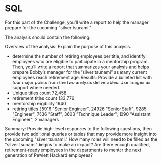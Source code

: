 # SQL

For this part of the Challenge, you’ll write a report to help the manager prepare for the upcoming "silver tsunami."

The analysis should contain the following:

Overview of the analysis: Explain the purpose of this analysis.
  - determine the number of retiring employees per title, and identify employees who are eligible to participate in a mentorship program. Then, you’ll write a report that summarizes your analysis and helps prepare Bobby’s manager for the “silver tsunami” as many current employees reach retirement age.
Results: Provide a bulleted list with four major points from the two analysis deliverables. Use images as support where needed.
  - Unique titles count 72,458
  - retirement titles count 133,776
  - mentorship eligibility 1940
  - retiring titles 25916	"Senior Engineer", 24926	"Senior Staff", 9285	"Engineer", 7636	"Staff", 3603	"Technique Leader", 1090	"Assistant Engineer", 2 managers
  
Summary: Provide high-level responses to the following questions, then provide two additional queries or tables that may provide more insight into the upcoming "silver tsunami."
How many roles will need to be filled as the "silver tsunami" begins to make an impact?
Are there enough qualified, retirement-ready employees in the departments to mentor the next generation of Pewlett Hackard employees?
